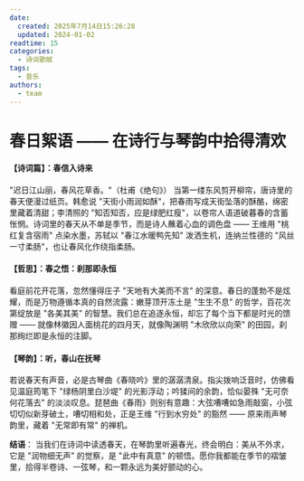 ```yaml
---
date:
  created: 2025年7月14日15:26:28
  updated: 2024-01-02
readtime: 15
categories:
  - 诗词歌赋
tags:
  - 音乐
authors:
  - team
---
```


# 春日絮语 —— 在诗行与琴韵中拾得清欢

#### **【诗词篇】：春信入诗来**

"迟日江山丽，春风花草香。"（杜甫《绝句》）
当第一缕东风剪开柳帘，唐诗里的春天便漫过纸页。韩愈说 "天街小雨润如酥"，把春雨写成天街坠落的酥酪，绵密里藏着清甜；李清照的 "知否知否，应是绿肥红瘦"，以卷帘人语道破暮春的含蓄怅惘。诗词里的春天从不单是季节，而是诗人蘸着心血的调色盘 —— 王维用 "桃红复含宿雨" 点染水墨，苏轼以 "春江水暖鸭先知" 泼洒生机，连纳兰性德的 "风丝一寸柔肠"，也让春风化作绕指柔肠。

#### **【哲思】：春之悟：刹那即永恒**

看庭前花开花落，忽然懂得庄子 "天地有大美而不言" 的深意。春日的蓬勃不是炫耀，而是万物遵循本真的自然流露：嫩芽顶开冻土是 "生生不息" 的哲学，百花次第绽放是 "各美其美" 的智慧。我们总在追逐永恒，却忘了每个当下都是时光的馈赠 —— 就像林徽因人面桃花的四月天，就像陶渊明 "木欣欣以向荣" 的田园，刹那绚烂即是永恒的注脚。

#### **【琴韵】：听，春山在抚琴**

若说春天有声音，必是古琴曲《春晓吟》里的潺潺清泉。指尖拨响泛音时，仿佛看见温庭筠笔下 "绿杨阴里白沙堤" 的光影浮动；吟猱间的余韵，恰似晏殊 "无可奈何花落去" 的淡淡叹息。琵琶曲《春雨》则别有意趣：大弦嘈嘈如急雨敲窗，小弦切切似新芽破土，嘈切相和处，正是王维 "行到水穷处" 的豁然 —— 原来雨声琴韵里，藏着 "无常即有常" 的禅机。

**结语**：
当我们在诗词中读透春天，在琴韵里听遍春光，终会明白：美从不外求，它是 "润物细无声" 的觉察，是 "此中有真意" 的顿悟。愿你我都能在季节的褶皱里，拾得半卷诗、一弦琴，和一颗永远为美好颤动的心。
